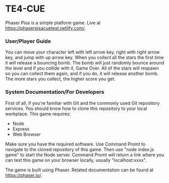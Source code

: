 # TE4-CUE
Phaser Pisa is a simple platform game.
Live at https://phaserpisacuetest.netlify.com/.


### User/Player Guide

You can move your character left with left arrow key, right with right arrow key, and jump with up arrow key.
When you collect all the stars the first time it will release a bouncing bomb. 
The bomb will just randomly bounce around the level and if you collide with it, Game Over.
All of the stars will respawn so you can collect them again, and if you do, it will release another bomb.
The more stars you collect, the higher score you get.


### System Documentation/For Developers

First of all, if you're familiar with Git and the commonly used Git repository services.
You should know how to clone this repository to your local workplace.
This game requires:
- Node
- Express
- Web Browser

Make sure you have the required software.
Use Command Promt to navigate to the cloned repository of this game. Then use "node index.js game" to start the Node server.
Command Promt will return a link where you can test this game on your browser locally, usually "localhost:xxxx".

The game is built using Phaser. Related documentation can be found at https://phaser.io/.
